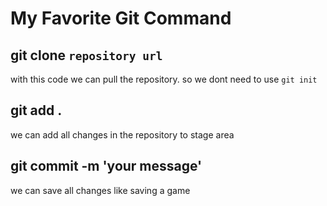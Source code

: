 
# My Favorite Git Command

## git clone `repository url`

with this code we can pull the repository. so we dont need to use `git init`

## git add .

we can add all changes in the repository to stage area

## git commit -m 'your message'

we can save all changes like saving a game


